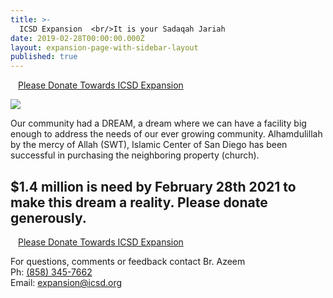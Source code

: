 ```yaml
---
title: >-
  ICSD Expansion  <br/>It is your Sadaqah Jariah
date: 2019-02-28T00:00:00.000Z
layout: expansion-page-with-sidebar-layout
published: true
---
```


<style>
  .img {
  	width: 100%;
    padding-top: 75%;
    background-position: 50% 50%;
    background-repeat: no-repeat;
    background-size: cover;
  }
  .gallery-image {
  	padding-top: 3px;
    padding-bottom: 3px;
  }
</style>

<div class="row pt-10 pb-3">

  <div class="col-12 pb-3 d-flex justify-content-center">
          <a class="btn btn-sm btn-danger" href="https://goodbricksapp.com/icsd.org/cause/dream" style="padding:12px;white-space: normal;">Please Donate Towards ICSD Expansion</a>
    </div>
  </div>
    
![](https://s3.us-west-2.amazonaws.com/goodbricks.org/static/media/icsd/church-purchase-2020.png)

Our community had a DREAM, a dream where we can have a facility big enough to address the needs of our ever growing community. Alhamdulillah by the mercy of Allah (SWT), Islamic Center of San Diego has been successful in purchasing the neighboring property (church).

## $1.4 million is need by February 28th 2021 to make this dream a reality. Please donate generously.

<div class="row pt-10 pb-3">
  <div class="col-12 pb-3 d-flex justify-content-center">
    <a class="btn btn-sm btn-danger" href="https://goodbricksapp.com/icsd.org/cause/dream" style="padding:12px;white-space: normal;">Please Donate Towards ICSD Expansion</a>
  </div>
</div>
  
For questions, comments or feedback contact Br. Azeem <br/>
Ph: <a href="tel:+1-858-345-7662">(858) 345-7662</a> <br/>
Email: <a href="mailto:expansion@icsd.org">expansion@icsd.org</a>


